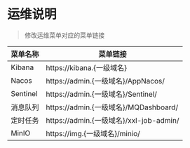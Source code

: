 # 运维说明
> 修改运维菜单对应的菜单链接

| 菜单名称   | 菜单链接                                      |
|--------|-------------------------------------------|
| Kibana | https://kibana.{一级域名} |
| Nacos | https://admin.{一级域名}/AppNacos/ |
| Sentinel | https://admin.{一级域名}/Sentinel/ |
| 消息队列 |  https://admin.{一级域名}/MQDashboard/ |
| 定时任务 |  https://admin.{一级域名}/xxl-job-admin/ |
| MinIO |  https://img.{一级域名}/minio/  |